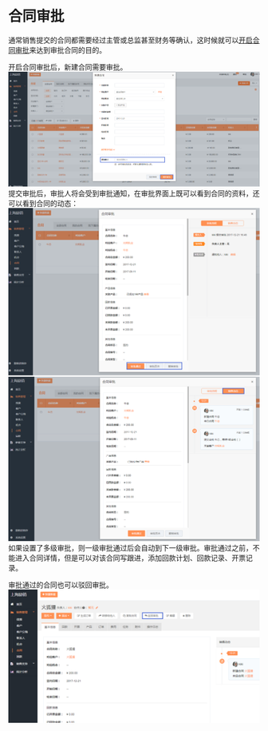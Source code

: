 # 合同审批

通常销售提交的合同都需要经过主管或总监甚至财务等确认，这时候就可以[开启合同审批](/xi-tong-she-zhi/zi-ding-yi-shen-pi.md)来达到审批合同的目的。

开启合同审批后，新建合同需要审批。![](/assets/lix合同审批3.png)提交审批后，审批人将会受到审批通知，在审批界面上既可以看到合同的资料，还可以看到合同的动态：![](/assets/lix合同审批5.png)![](/assets/lix合同审批6.png)如果设置了多级审批，则一级审批通过后会自动到下一级审批。审批通过之前，不能进入合同详情，但是可以对该合同写跟进，添加回款计划、回款记录、开票记录。

审批通过的合同也可以驳回审批。![](/assets/lix合同审批4.png)

